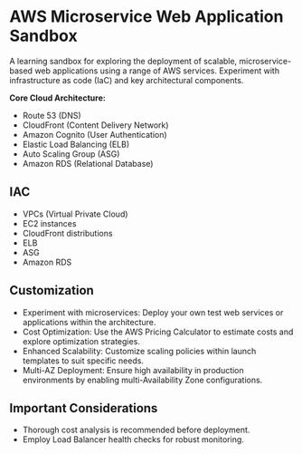 # AWS Microservice Web Application Sandbox

A learning sandbox for exploring the deployment of scalable, microservice-based web applications using a range of AWS services. Experiment with infrastructure as code (IaC) and key architectural components.

**Core Cloud Architecture:**
  * Route 53 (DNS)
  * CloudFront (Content Delivery Network)
  * Amazon Cognito (User Authentication)
  * Elastic Load Balancing (ELB)
  * Auto Scaling Group (ASG)
  * Amazon RDS (Relational Database)

## IAC
  * VPCs (Virtual Private Cloud)
  * EC2 instances
  * CloudFront distributions
  * ELB
  * ASG
  * Amazon RDS

## Customization
- Experiment with microservices: Deploy your own test web services or applications within the architecture.
- Cost Optimization: Use the AWS Pricing Calculator to estimate costs and explore optimization strategies.
- Enhanced Scalability: Customize scaling policies within launch templates to suit specific needs.
- Multi-AZ Deployment: Ensure high availability in production environments by enabling multi-Availability Zone configurations.  

## Important Considerations
- Thorough cost analysis is recommended before deployment.
- Employ Load Balancer health checks for robust monitoring.


